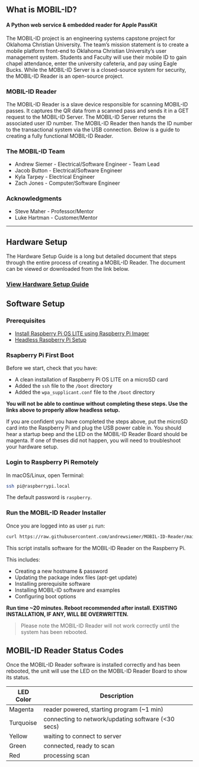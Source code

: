 ## What is MOBIL-ID?
#### A Python web service & embedded reader for Apple PassKit

The MOBIL-ID project is an engineering systems capstone project for Oklahoma Christian University. The team’s mission statement is to create a mobile platform front-end to Oklahoma Christian University’s user management system. Students and Faculty will use their mobile ID to gain chapel attendance, enter the university cafeteria, and pay using Eagle Bucks. While the MOBIL-ID Server is a closed-source system for security, the MOBIL-ID Reader is an open-source project.

### MOBIL-ID Reader
The MOBIL-ID Reader is a slave device responsible for scanning MOBIL-ID passes. It captures the QR data from a scanned pass and sends it in a GET request to the MOBIL-ID Server. The MOBIL-ID Server returns the associated user ID number. The MOBIL-ID Reader then hands the ID number to the transactional system via the USB connection. Below is a guide to creating a fully functional MOBIL-ID Reader.

### The MOBIL-ID Team
* Andrew Siemer - Electrical/Software Engineer - Team Lead
* Jacob Button - Electrical/Software Engineer
* Kyla Tarpey - Electrical Engineer
* Zach Jones - Computer/Software Engineer

### Acknowledgments
* Steve Maher - Professor/Mentor
* Luke Hartman - Customer/Mentor

---

## Hardware Setup
The Hardware Setup Guide is a long but detailed document that steps through the entire process of creating a MOBIL-ID Reader. The document can be viewed or downloaded from the link below.

### [View Hardware Setup Guide](https://docs.google.com/document/d/1EBEo_Zr7OZ9AODJT-2cf_hYnRvtXFjDW9OjWyJNuSes)


## Software Setup
### Prerequisites
* [Install Raspberry Pi OS LITE using Raspberry Pi Imager](https://www.raspberrypi.org/software/)
* [Headless Raspberry Pi Setup](https://pimylifeup.com/headless-raspberry-pi-setup/)

### Rsapberry Pi First Boot
Before we start, check that you have:

* A clean installation of Raspberry Pi OS LITE on a microSD card
* Added the `ssh` file to the `/boot` directory
* Added the `wpa_supplicant.conf` file to the `/boot` directory

**You will not be able to continue without completing these steps. Use the links above to properly allow headless setup.**

If you are confident you have completed the steps above, put the microSD card into the Raspberry Pi and plug the USB power cable in.
You should hear a startup beep and the LED on the MOBIL-ID Reader Board should be magenta. If one of theses did not happen, you will need to troubleshoot your hardware setup.

### Login to Raspberry Pi Remotely
In macOS/Linux, open Terminal:
```sh
ssh pi@raspberrypi.local
```
The default password is `raspberry`.

### Run the MOBIL-ID Reader Installer
Once you are logged into as user `pi` run:
``` sh
curl https://raw.githubusercontent.com/andrewsiemer/MOBIL-ID-Reader/main/install.sh > install.sh && sudo bash install.sh
```
This script installs software for the MOBIL-ID Reader on the Raspberry Pi.

This includes:

* Creating a new hostname & password
* Updating the package index files (apt-get update)
* Installing prerequisite software
* Installing MOBIL-ID software and examples
* Configuring boot options

**Run time ~20 minutes. Reboot recommended after install. EXISTING INSTALLATION, IF ANY, WILL BE OVERWRITTEN.**

> Please note the MOBIL-ID Reader will not work correctly until the system has been rebooted.

## MOBIL-ID Reader Status Codes
Once the MOBIL-ID Reader software is installed correctly and has been rebooted, the unit will use the LED on the MOBIL-ID Reader Board to show its status.

| LED Color | Description |
| ----------- | ----------- |
| Magenta | reader powered, starting program (~1 min) |
| Turquoise | connecting to network/updating software (<30 secs) |
| Yellow | waiting to connect to server |
| Green | connected, ready to scan |
| Red | processing scan |
